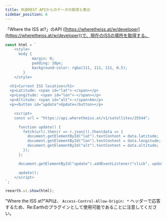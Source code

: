 ```yaml
---
title: 外部REST APIからのデータの取得と表示
sidebar_position: 6
---
```


「Where the ISS at?」のAPI ([https://wheretheiss.at/w/developer](https://wheretheiss.at/w/developer))で、現在のISSの場所を取得する。  


```js
const html = `
	<style>
	  body {
			margin: 0;
			padding: 10px;
			background-color: rgba(111, 111, 111, 0.5);
		}
	</style>

  <h1>Current ISS location</h1>
  <p>Latitude: <span id="lat">-</span></p>
  <p>Longitude: <span id="lon">-</span></p>
  <p>Altitude: <span id="alt">-</span>km</p>
  <p><button id="update">Update</button></p>

	<script>
    const url = "https://api.wheretheiss.at/v1/satellites/25544";

	  function update() {
	    fetch(url).then(r => r.json()).then(data => {
	      document.getElementById("lat").textContent = data.latitude;
	      document.getElementById("lon").textContent = data.longitude;
	      document.getElementById("alt").textContent = data.altitude;
	    });
	  };

	  document.getElementById("update").addEventListener("click", update);

	  update();
	</script>
`;

reearth.ui.show(html);
```

"Where the ISS at?"APIは、 `Access-Control-Allow-Origin: *` ヘッダーで応答するため、Re:Earthのプラグインとして使用可能であることに注意してください。

